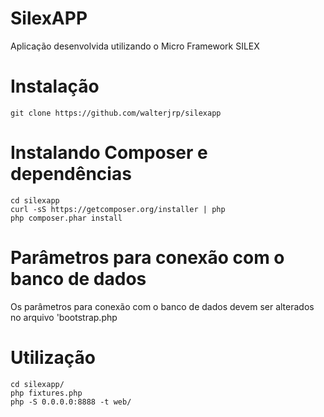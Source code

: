 SilexAPP
========

Aplicação desenvolvida utilizando o Micro Framework SILEX

Instalação
==========
```
git clone https://github.com/walterjrp/silexapp
```

Instalando Composer e dependências
==================================

```
cd silexapp
curl -sS https://getcomposer.org/installer | php
php composer.phar install
```

Parâmetros para conexão com o banco de dados
==========================================
Os parâmetros para conexão com o banco de dados devem ser alterados no arquivo 'bootstrap.php

Utilização
===========

```
cd silexapp/
php fixtures.php
php -S 0.0.0.0:8888 -t web/
```
